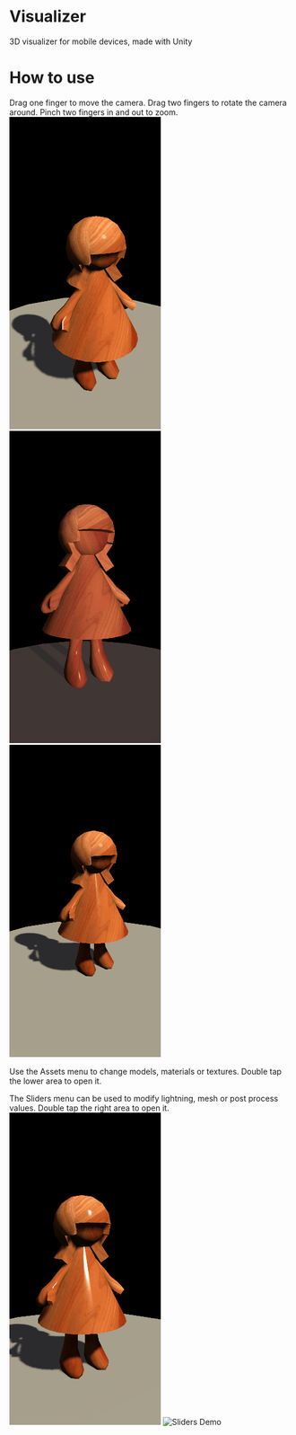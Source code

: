 # Visualizer
3D visualizer for mobile devices, made with Unity

# How to use
Drag one finger to move the camera.
Drag two fingers to rotate the camera around.
Pinch two fingers in and out to zoom.
![Zoom Demo](/Screenshots/ZoomDemo.gif)
![Move Demo](/Screenshots/MoveDemo.gif)
![Rotation Demo](/Screenshots/RotationDemo.gif)


Use the Assets menu to change models, materials or textures. Double tap the lower area to open it.

The Sliders menu can be used to modify lightning, mesh or post process values. Double tap the right area to open it.
![Assets Demo](/Screenshots/AssetsDemo.gif)
![Sliders Demo](/Screenshots/SlidersDemo.gif)
